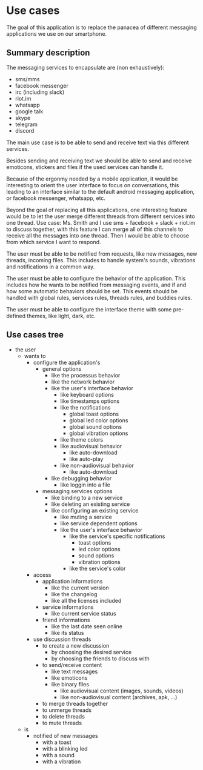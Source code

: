 # Use cases

The goal of this application is to replace the panacea of different messaging applications we use on our smartphone.

## Summary description
The messaging services to encapsulate are (non exhaustively):
- sms/mms
- facebook messenger
- irc (including slack)
- riot.im
- whatsapp
- google talk
- skype
- telegram
- discord

The main use case is to be able to send and receive text via this different services.

Besides sending and receiving text we should be able to send and receive emoticons, stickers and files if the used services can handle it.

Because of the ergonmy needed by a mobile application, it would be interesting to orient the user interface to focus on conversations, this leading to an interface similar to the default android messaging application, or facebook messenger, whatsapp, etc.

Beyond the goal of replacing all this applications, one interesting feature would be to let the user merge different threads from different services into one thread. Use case: Ms. Smith and I use sms + facebook + slack + riot.im to discuss together, with this feature I can merge all of this channels to receive all the messages into one thread. Then I would be able to choose from which service I want to respond.

The user must be able to be notified from requests, like new messages, new threads, incoming files. This includes to handle system's sounds, vibrations and notifications in a common way.

The user must be able to configure the behavior of the application. This includes how he wants to be notified from messaging events, and if and how some automatic behaviors should be set. This events should be handled with global rules, services rules, threads rules, and buddies rules.

The user must be able to configure the interface theme with some pre-defined themes, like light, dark, etc.

## Use cases tree
- the user
  - wants to
    - configure the application's
      - general options
        - like the processus behavior
        - like the network behavior
        - like the user's interface behavior
          - like keyboard options
          - like timestamps options
          - like the notifications
            - global toast options
            - global led color options
            - global sound options
            - global vibration options
          - like theme colors
          - like audiovisual behavior
            - like auto-download
            - like auto-play
          - like non-audiovisual behavior
            - like auto-download
        - like debugging behavior
          - like loggin into a file
      - messaging services options
        - like binding to a new service
        - like deleting an existing service
        - like configuring an existing service
          - like muting a service
          - like service dependent options
          - like the user's interface behavior
            - like the service's specific notifications
              - toast options
              - led color options
              - sound options
              - vibration options
            - like the service's color
    - access
      - application informations
        - like the current version
        - like the changelog
        - like all the licenses included
      - service informations
        - like current service status
      - friend informations
        - like the last date seen online
        - like its status
    - use discussion threads
      - to create a new discussion
        - by choosing the desired service
        - by choosing the friends to discuss with
      - to send/receive content
        - like text messages
        - like emoticons
        - like binary files
          - like audiovisual content (images, sounds, videos)
          - like non-audiovisual content (archives, apk, ...)
      - to merge threads together
      - to unmerge threads
      - to delete threads
      - to mute threads
  - is
    - notified of new messages
      - with a toast
      - with a blinking led
      - with a sound
      - with a vibration
